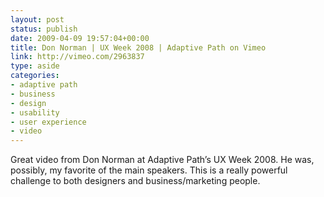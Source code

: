 ```yaml
---
layout: post
status: publish
date: 2009-04-09 19:57:04+00:00
title: Don Norman | UX Week 2008 | Adaptive Path on Vimeo
link: http://vimeo.com/2963837
type: aside
categories:
- adaptive path
- business
- design
- usability
- user experience
- video
---
```


Great video from Don Norman at Adaptive Path’s UX Week 2008. He was, possibly, my favorite of the main speakers. This is a really powerful challenge to both designers and business/marketing people.
